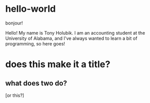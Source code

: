 # hello-world
bonjour!

Hello! My name is Tony Holubik. I am an accounting student at the University of Alabama, and I've always wanted to learn a bit of programming, so here goes! 
# does this make it a title?
## what does two do?
[or this?]

